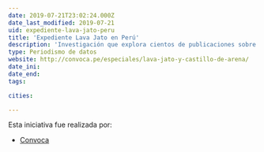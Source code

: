 ```yaml
---
date: 2019-07-21T23:02:24.000Z
date_last_modified: 2019-07-21
uid: expediente-lava-jato-peru
title: 'Expediente Lava Jato en Perú'
description: 'Investigación que explora cientos de publicaciones sobre pagos de sobornos y financiamiento de campañas de las constructoras brasileñas y sus socias peruanas a altos funcionarios, políticos y empresarios peruanos.'
type: Periodismo de datos
website: http://convoca.pe/especiales/lava-jato-y-castillo-de-arena/
date_ini: 
date_end: 
tags:

cities: 

---
```


Esta iniciativa fue realizada por:

- [Convoca](/organizaciones/convoca)
